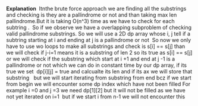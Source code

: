 **Explanation**
​
Itnthe brute force approach we are finding all the substrings and checking is they are a pallindrome or not and than taking max len pallindrome.But it is taking O(n^3) time as we have to check for each subtring .
​
So if we observe we have a overlapping subproblem of checking valid pallindrome substrings. So we will use a 2D dp array whose i, j tell if a subtring starting at i and ending at j is a pallindrome or not
​
So now we only have to use wo loops to make all substrings
and check is s[i] == s[j] than we will check if j-i=1 means it is a substring of len 2 so its true as s[i] == s[j] or we will check if the substring which start at i +1 and end at j -1 is a pallindrome or not  which we can do in constant time by our dp array, if its true we set
​
dp[i][j] = true and calcualte its len and if its ax we will store that substring
​
​
but we will start iterating from substring from end bcz if we start from begin we will encounter some dp index which have not been filled
For example i =0 and j =3 we need dp[1][2] but it will not be filled as we have not yet iterated on i=1
​
but if we start i from n-1 we will not encounter this
​
​
​
​
​
​
​
​
​
​
​